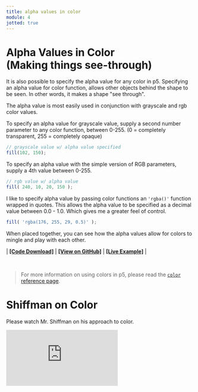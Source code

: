 ```yaml
---
title: alpha values in color
module: 4
jotted: true
---
```


# Alpha Values in Color<br />(Making things see-through)

It is also possible to specify the alpha value for any color in p5. Specifying an alpha value for color function, allows other objects behind the shape to be seen. In other words, it makes a shape "see through".

The alpha value is most easily used in conjunction with grayscale and rgb color values.

To specify an alpha value for grayscale value, supply a second number parameter to any color function, between 0-255. (0 = completely transparent, 255 = completely opaque)

```js
// grayscale value w/ alpha value specified
fill(102, 150);
```

To specify an alpha value with the simple version of RGB parameters, supply a 4th value between 0-255.

```js
// rgb value w/ alpha value
fill( 240, 10, 20, 150 );
```

I like to specify alpha value by passing color functions an `'rgba()'` function wrapped in quotes. This allows the alpha value to be specified as a decimal value between 0.0 - 1.0. Which gives me a greater feel of control.

```js
fill( 'rgba(176, 255, 29, 0.5)' );
```

When placed together, you can see how the alpha values allow for colors to mingle and play with each other.


<div class="displayed_jotted_example">
    <div id="jotted-demo-1" class=""></div>
</div>
<script>
    new Jotted(document.querySelector("#jotted-demo-1"), {
    files: [
        {
            type: "js",
            url:"https://raw.githubusercontent.com/Montana-Media-Arts/120_CreativeCoding_Fall2017/master/lecture_code/04/08_alpha_01/sketch.js"
        },
        {
            type: "html",
            url:"../../../p5_resources/index.html"
    }],
    // plugins: [ "codemirror", "console" ]
    plugins: [ "codemirror" ]
});
</script>

| [**[Code Download]**](https://github.com/Montana-Media-Arts/120_CreativeCoding_Fall2017/raw/master/lecture_code/04/08_alpha_01/08_alpha_01.zip) | [**[View on GitHub]**](https://github.com/Montana-Media-Arts/120_CreativeCoding_Fall2017/raw/master/lecture_code/04/08_alpha_01/) | [**[Live Example]**](https://montana-media-arts.github.io/120_CreativeCoding_Fall2017/lecture_code/04/08_alpha_01/) |



<br />




> For more information on using colors in p5, please read the [`color` reference page](https://p5js.org/reference/#/p5/color).



# Shiffman on Color

Please watch Mr. Shiffman on his approach to color.

<div class="embed-responsive embed-responsive-16by9"><iframe class="embed-responsive-item" src="https://www.youtube.com/embed/9mucjcrhFcM" frameborder="0" allowfullscreen></iframe></div>
